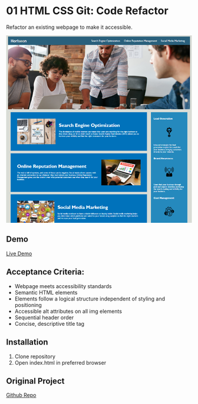 # 01 HTML CSS Git: Code Refactor

Refactor an existing webpage to make it accessible.

![screenshot of the project in the browser](./assets/images/screenshot.png)

## Demo
[Live Demo]() 

## Acceptance Criteria:
- Webpage meets accessibility standards
- Semantic HTML elements
- Elements follow a logical structure independent of styling and positioning
- Accessible alt attributes on all img elements
- Sequential header order
- Concise, descriptive title tag

## Installation
1) Clone repository
2) Open index.html in preferred browser

## Original Project
[Github Repo](https://github.com/UCF-Coding-Boot-Camp/UCF-VIRT-BO-FSF-PT-06-2021-U-B/tree/master/01-HTML-Git-CSS/02-Challenge) 